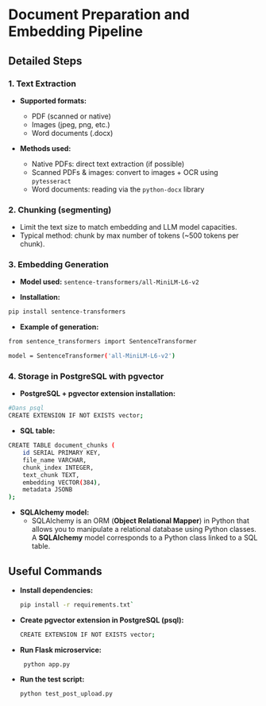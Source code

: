 # Document Preparation and Embedding Pipeline

## Detailed Steps

### 1. Text Extraction

- **Supported formats:**  
  - PDF (scanned or native)  
  - Images (jpeg, png, etc.)  
  - Word documents (.docx)

- **Methods used:**  
  - Native PDFs: direct text extraction (if possible)  
  - Scanned PDFs & images: convert to images + OCR using `pytesseract`  
  - Word documents: reading via the `python-docx` library

### 2. Chunking (segmenting)

- Limit the text size to match embedding and LLM model capacities.  
- Typical method: chunk by max number of tokens (~500 tokens per chunk).

### 3. Embedding Generation

- **Model used:** `sentence-transformers/all-MiniLM-L6-v2`

- **Installation:**
```bash
pip install sentence-transformers
````
- **Example of generation:**
```bash
from sentence_transformers import SentenceTransformer

model = SentenceTransformer('all-MiniLM-L6-v2')
```

### 4. Storage in PostgreSQL with pgvector
- **PostgreSQL + pgvector extension installation:**
````bash
#Dans psql
CREATE EXTENSION IF NOT EXISTS vector;

````
- **SQL table:**
````bash
CREATE TABLE document_chunks (
    id SERIAL PRIMARY KEY,
    file_name VARCHAR,
    chunk_index INTEGER,
    text_chunk TEXT,
    embedding VECTOR(384),
    metadata JSONB
);
`````
- **SQLAlchemy model:**
    - SQLAlchemy is an ORM (**Object Relational Mapper**) in Python that allows you to manipulate a relational database using Python classes.
A **SQLAlchemy** model corresponds to a Python class linked to a SQL table.
     
## Useful Commands
- **Install dependencies:**
  
  ````bash
  pip install -r requirements.txt`
  ````
- **Create pgvector extension in PostgreSQL (psql):**
   ````bash
   CREATE EXTENSION IF NOT EXISTS vector;
   ````
- **Run Flask microservice:**
   ````
    python app.py
   ````
- **Run the test script:**
  ```` 
  python test_post_upload.py
  ````



  

  


